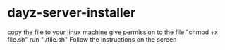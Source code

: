 # dayz-server-installer
copy the file to your linux machine
give permission to the file "chmod +x file.sh"
run "./file.sh"
Follow the instructions on the screen

